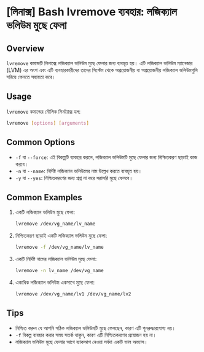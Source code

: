 # [লিনাক্স] Bash lvremove ব্যবহার: লজিক্যাল ভলিউম মুছে ফেলা

## Overview
`lvremove` কমান্ডটি লিনাক্সে লজিক্যাল ভলিউম মুছে ফেলার জন্য ব্যবহৃত হয়। এটি লজিক্যাল ভলিউম ম্যানেজার (LVM) এর অংশ এবং এটি ব্যবহারকারীদের তাদের সিস্টেম থেকে অপ্রয়োজনীয় বা অপ্রয়োজনীয় লজিক্যাল ভলিউমগুলি সরিয়ে ফেলতে সহায়তা করে।

## Usage
`lvremove` কমান্ডের মৌলিক সিনট্যাক্স হল:

```bash
lvremove [options] [arguments]
```

## Common Options
- `-f` বা `--force`: এই বিকল্পটি ব্যবহার করলে, লজিক্যাল ভলিউমটি মুছে ফেলার জন্য নিশ্চিতকরণ ছাড়াই কাজ করবে।
- `-n` বা `--name`: নির্দিষ্ট লজিক্যাল ভলিউমের নাম উল্লেখ করতে ব্যবহৃত হয়।
- `-y` বা `--yes`: নিশ্চিতকরণের জন্য প্রশ্ন না করে সরাসরি মুছে ফেলবে।

## Common Examples
1. একটি লজিক্যাল ভলিউম মুছে ফেলা:
   ```bash
   lvremove /dev/vg_name/lv_name
   ```

2. নিশ্চিতকরণ ছাড়াই একটি লজিক্যাল ভলিউম মুছে ফেলা:
   ```bash
   lvremove -f /dev/vg_name/lv_name
   ```

3. একটি নির্দিষ্ট নামের লজিক্যাল ভলিউম মুছে ফেলা:
   ```bash
   lvremove -n lv_name /dev/vg_name
   ```

4. একাধিক লজিক্যাল ভলিউম একসাথে মুছে ফেলা:
   ```bash
   lvremove /dev/vg_name/lv1 /dev/vg_name/lv2
   ```

## Tips
- নিশ্চিত করুন যে আপনি সঠিক লজিক্যাল ভলিউমটি মুছে ফেলছেন, কারণ এটি পুনরুদ্ধারযোগ্য নয়।
- `-f` বিকল্প ব্যবহার করার সময় সতর্ক থাকুন, কারণ এটি নিশ্চিতকরণের প্রয়োজন হয় না।
- লজিক্যাল ভলিউম মুছে ফেলার আগে ব্যাকআপ নেওয়া সর্বদা একটি ভাল অভ্যাস।